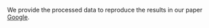 We provide the processed data to reproduce the results in our paper [Google](https://drive.google.com/drive/folders/1SyVzxgTGPr9dtBRbexzlLA5PMmUuJKPl?usp=sharing).
